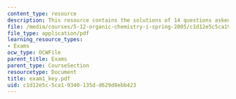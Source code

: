 ```yaml
---
content_type: resource
description: This resource contains the solutions of 14 questions asked in exam 1.
file: /media/courses/5-12-organic-chemistry-i-spring-2005/c1d12e5c5ca19340135dd629d8ebb423_exam1_key.pdf
file_type: application/pdf
learning_resource_types:
- Exams
ocw_type: OCWFile
parent_title: Exams
parent_type: CourseSection
resourcetype: Document
title: exam1_key.pdf
uid: c1d12e5c-5ca1-9340-135d-d629d8ebb423
---
```

